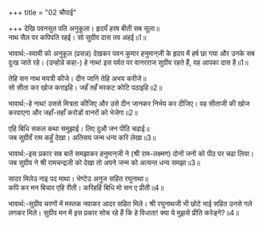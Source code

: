 +++
title = "02 चौपाई"

+++
देखि पवनसुत पति अनुकूला। हृदयँ हरष बीती सब सूला॥  
नाथ सैल पर कपिपति रहई। सो सुग्रीव दास तव अहई॥1॥  

भावार्थ:-स्वामी को अनुकूल (प्रसन्न) देखकर पवन कुमार हनुमान्‌जी के हृदय में हर्ष छा गया और उनके सब दुःख जाते रहे। (उन्होन्ने कहा-) हे नाथ! इस पर्वत पर वानरराज सुग्रीव रहते हैं, वह आपका दास है॥1॥  

तेहि सन नाथ मयत्री कीजे। दीन जानि तेहि अभय करीजे॥  
सो सीता कर खोज कराइहि। जहँ तहँ मरकट कोटि पठाइहि॥2॥  

भावार्थ:-हे नाथ! उससे मित्रता कीजिए और उसे दीन जानकर निर्भय कर दीजिए। वह सीताजी की खोज करवाएगा और जहाँ-तहाँ करोडों वानरों को भेजेगा॥2॥  

एहि बिधि सकल कथा समुझाई। लिए दुऔ जन पीठि चढाई॥  
जब सुग्रीवँ राम कहुँ देखा। अतिसय जन्म धन्य करि लेखा॥3॥  

भावार्थ:-इस प्रकार सब बातें समझाकर हनुमान्‌जी ने (श्री राम-लक्ष्मण) दोनों जनों को पीठ पर चढा लिया। जब सुग्रीव ने श्री रामचन्द्रजी को देखा तो अपने जन्म को अत्यन्त धन्य समझा॥3॥  

सादर मिलेउ नाइ पद माथा। भेण्टेउ अनुज सहित रघुनाथा॥  
कपि कर मन बिचार एहि रीती। करिहहिं बिधि मो सन ए प्रीती॥4॥  

भावार्थ:-सुग्रीव चरणों में मस्तक नवाकर आदर सहित मिले। श्री रघुनाथजी भी छोटे भाई सहित उनसे गले लगकर मिले। सुग्रीव मन में इस प्रकार सोच रहे हैं कि हे विधाता! क्या ये मुझसे प्रीति करेङ्गे?॥4॥  

<div class="audioEmbed"  caption="AIR-वाचनम्" src="https://archive
.org/download/rAmcharitmAnas-AIR/EPI-267.mp3"></div>
